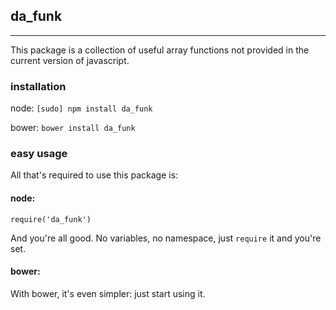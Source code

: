 ## da_funk
-----

This package is a collection of useful array functions not provided in the current version of javascript.

### installation
node: `[sudo] npm install da_funk`

bower: `bower install da_funk`

### easy usage
All that's required to use this package is:

#### node:
`require('da_funk')`

And you're all good. No variables, no namespace, just `require` it and you're set.

#### bower:
With bower, it's even simpler: just start using it.


